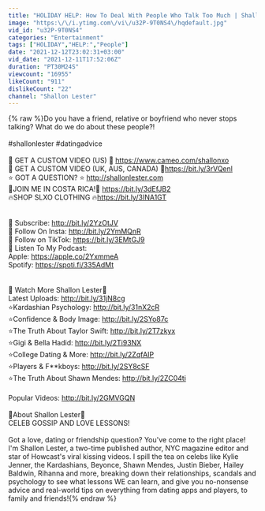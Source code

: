 ```yaml
---
title: "HOLIDAY HELP: How To Deal With People Who Talk Too Much | Shallon Lester"
image: "https:\/\/i.ytimg.com\/vi\/u32P-9T0NS4\/hqdefault.jpg"
vid_id: "u32P-9T0NS4"
categories: "Entertainment"
tags: ["HOLIDAY","HELP:","People"]
date: "2021-12-12T23:02:31+03:00"
vid_date: "2021-12-11T17:52:06Z"
duration: "PT30M24S"
viewcount: "16955"
likeCount: "911"
dislikeCount: "22"
channel: "Shallon Lester"
---
```

{% raw %}Do you have a friend, relative or boyfriend who never stops talking? What do we do about these people?!  <br /><br />#shallonlester #datingadvice<br /><br />💋 GET A CUSTOM VIDEO (US) 💋 <a rel="nofollow" target="blank" href="https://www.cameo.com/shallonxo">https://www.cameo.com/shallonxo</a><br />💋 GET A CUSTOM VIDEO (UK, AUS, CANADA) 💋<a rel="nofollow" target="blank" href="https://bit.ly/3rVQenl">https://bit.ly/3rVQenl</a><br />⭐ GOT A QUESTION? ⭐ <a rel="nofollow" target="blank" href="http://shallonlester.com">http://shallonlester.com</a><br />🌴JOIN ME IN COSTA RICA!🌴 <a rel="nofollow" target="blank" href="https://bit.ly/3dEfJB2">https://bit.ly/3dEfJB2</a><br />🔥SHOP SLXO CLOTHING 🔥<a rel="nofollow" target="blank" href="https://bit.ly/3INA1GT">https://bit.ly/3INA1GT</a><br /><br /><br />💜 Subscribe: <a rel="nofollow" target="blank" href="http://bit.ly/2YzOtJV">http://bit.ly/2YzOtJV</a>  <br />💜 Follow On Insta: <a rel="nofollow" target="blank" href="http://bit.ly/2YmMQnR">http://bit.ly/2YmMQnR</a><br />💜 Follow on TikTok: <a rel="nofollow" target="blank" href="https://bit.ly/3EMtGJ9">https://bit.ly/3EMtGJ9</a><br />💜 Listen To My Podcast: <br />     Apple: <a rel="nofollow" target="blank" href="https://apple.co/2YxmmeA">https://apple.co/2YxmmeA</a><br />     Spotify: <a rel="nofollow" target="blank" href="https://spoti.fi/335AdMt">https://spoti.fi/335AdMt</a><br /><br /><br />💜 Watch More Shallon Lester💜<br />Latest Uploads: <a rel="nofollow" target="blank" href="http://bit.ly/31jN8cg">http://bit.ly/31jN8cg</a><br />⭐Kardashian Psychology:  <a rel="nofollow" target="blank" href="http://bit.ly/31nX2cR">http://bit.ly/31nX2cR</a><br />⭐Confidence &amp; Body Image: <a rel="nofollow" target="blank" href="http://bit.ly/2SYo87c">http://bit.ly/2SYo87c</a><br />⭐The Truth About Taylor Swift: <a rel="nofollow" target="blank" href="http://bit.ly/2T7zkyx">http://bit.ly/2T7zkyx</a><br />⭐Gigi &amp; Bella Hadid: <a rel="nofollow" target="blank" href="http://bit.ly/2Ti93NX">http://bit.ly/2Ti93NX</a><br />⭐College Dating &amp; More: <a rel="nofollow" target="blank" href="http://bit.ly/2ZqfAIP">http://bit.ly/2ZqfAIP</a><br />⭐Players &amp; F**kboys: <a rel="nofollow" target="blank" href="http://bit.ly/2SY8cSF">http://bit.ly/2SY8cSF</a><br />⭐The Truth About Shawn Mendes: <a rel="nofollow" target="blank" href="http://bit.ly/2ZC04ti">http://bit.ly/2ZC04ti</a><br /><br />Popular Videos: <a rel="nofollow" target="blank" href="http://bit.ly/2GMVGQN">http://bit.ly/2GMVGQN</a><br /> <br />💜About Shallon Lester💜<br />CELEB GOSSIP AND LOVE LESSONS! <br /><br />Got a love, dating or friendship question? You've come to the right place! I'm Shallon Lester, a two-time published author, NYC magazine editor and star of Howcast's viral kissing videos. I spill the tea on celebs like Kylie Jenner, the Kardashians, Beyonce, Shawn Mendes, Justin Bieber, Hailey Baldwin, Rihanna and more, breaking down their relationships, scandals and psychology to see what lessons WE can learn, and give you no-nonsense advice and real-world tips on everything from dating apps and players, to family and friends!{% endraw %}
